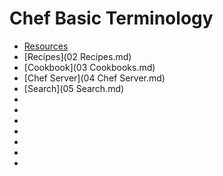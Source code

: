# Chef Basic Terminology

- [Resources](Resources.md)
- [Recipes](02 Recipes.md)
- [Cookbook](03 Cookbooks.md)
- [Chef Server](04 Chef Server.md)
- [Search](05 Search.md)
- []()
- []()
- []()
- []()
- []()
- []()
- []()
